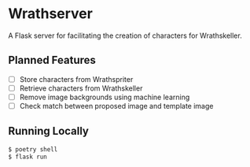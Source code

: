 # Wrathserver

A Flask server for facilitating the creation of characters for Wrathskeller.

## Planned Features

- [ ] Store characters from Wrathspriter
- [ ] Retrieve characters from Wrathskeller
- [ ] Remove image backgrounds using machine learning
- [ ] Check match between proposed image and template image

## Running Locally

```bash
$ poetry shell
$ flask run
```
